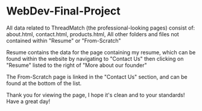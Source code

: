 # WebDev-Final-Project
All data related to ThreadMatch (the professional-looking pages) consist of:
    about.html, 
    contact.html, 
    products.html, 
    All other folders and files not contained within "Resume" or "From-Scratch"

Resume contains the data for the page containing my resume, which can be found within the website 
by navigating to "Contact Us" then clicking on "Resume" listed to the right of "More about our founder"

The From-Scratch page is linked in the "Contact Us" section, and can be found at the bottom of the list.

Thank you for viewing the page, I hope it's clean and to your standards! Have a great day!
